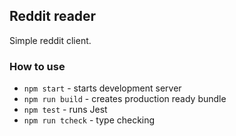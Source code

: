 ## Reddit reader

Simple reddit client.

### How to use

- `npm start` - starts development server
- `npm run build` - creates production ready bundle
- `npm test` - runs Jest
- `npm run tcheck` - type checking
